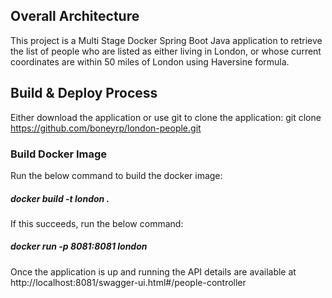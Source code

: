 ## Overall Architecture

This project is a Multi Stage Docker Spring Boot Java application to retrieve the list of people who are listed as either living in London, or whose current coordinates are within 50 miles of London using Haversine formula.

## Build & Deploy Process

Either download the application or use git to clone the application:
git clone https://github.com/boneyrp/london-people.git

### Build Docker Image

Run the below command to build the docker image: 
##### docker build -t london .


If this succeeds, run the below command:
##### docker run -p 8081:8081 london



Once the application is up and running the API details are available at http://localhost:8081/swagger-ui.html#/people-controller
